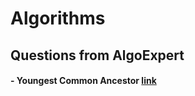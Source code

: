 # Algorithms
## Questions from AlgoExpert 
#### - Youngest Common Ancestor [link](https://github.com/jinmountain/Algorithms/blob/master/algoExpert/youngestCommonAncestor/youngestCommonAncestor.py)
